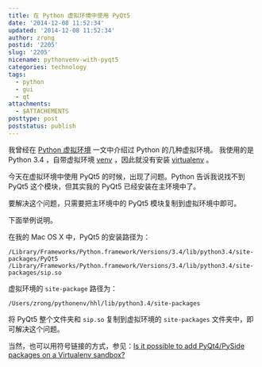 ```yaml
---
title: 在 Python 虚拟环境中使用 PyQt5
date: '2014-12-08 11:52:34'
updated: '2014-12-08 11:52:34'
author: zrong
postid: '2205'
slug: '2205'
nicename: pythonvenv-with-pyqt5
categories: technology
tags:
  - python
  - gui
  - qt
attachments:
  - $ATTACHEMENTS
posttype: post
poststatus: publish
---
```


我曾经在 [Python 虚拟环境][1] 一文中介绍过 Python 的几种虚拟环境。 我使用的是 Python 3.4 ，自带虚拟环境 [venv][2] ，因此就没有安装 [virtualenv][3] 。

今天在虚拟环境中使用 PyQt5 的时候，出现了问题。Python 告诉我说找不到 PyQt5 这个模块，但其实我的 PyQt5 已经安装在主环境中了。

要解决这个问题，只需要把主环境中的 PyQt5 模块复制到虚拟环境中即可。

下面举例说明。<!--more-->

在我的 Mac OS X 中，PyQt5 的安装路径为：

    /Library/Frameworks/Python.framework/Versions/3.4/lib/python3.4/site-packages/PyQt5
    /Library/Frameworks/Python.framework/Versions/3.4/lib/python3.4/site-packages/sip.so

虚拟环境的 `site-package` 路径为：

    /Users/zrong/pythonenv/hhl/lib/python3.4/site-packages

将 PyQt5 整个文件夹和 `sip.so` 复制到虚拟环境的 `site-packages` 文件夹中，即可解决这个问题。

当然，也可以用符号链接的方式，参见：[Is it possible to add PyQt4/PySide packages on a Virtualenv sandbox?][4]

[1]: http://blog.zengrong.net/post/2167.html
[2]: https://docs.python.org/3/library/venv.html
[3]: http://www.virtualenv.org/
[4]: http://stackoverflow.com/a/9716100/1542345
